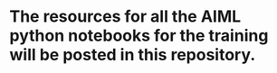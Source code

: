 # The resources for all the AIML python notebooks for the training will be posted in this repository.
